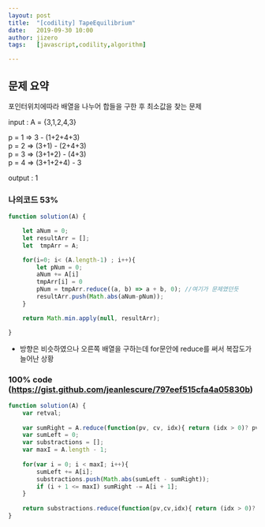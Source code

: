 ```yaml
---
layout: post
title:  "[codility] TapeEquilibrium"
date:   2019-09-30 10:00
author: jizero
tags:	[javascript,codility,algorithm]

---
```


## 문제 요약
포인터위치에따라 배열을 나누어 합들을 구한 후 최소값을 찾는 문제

input :  A = {3,1,2,4,3}

p = 1 => 3 - (1+2+4+3) <br />
p = 2 => (3+1) - (2+4+3) <br />
p = 3 => (3+1+2) - (4+3) <br />
p = 4 =>  (3+1+2+4) - 3 <br />

output : 1


### 나의코드 53% 

```javascript
function solution(A) {

    let aNum = 0;
    let resultArr = [];
    let  tmpArr = A;

    for(i=0; i< (A.length-1) ; i++){
        let pNum = 0;
        aNum += A[i]
        tmpArr[i] = 0
        pNum = tmpArr.reduce((a, b) => a + b, 0); //여기가 문제였던듯
        resultArr.push(Math.abs(aNum-pNum));
    }

    return Math.min.apply(null, resultArr);

}

```
* 방향은 비슷하였으나 오른쪽 배열을 구하는데 for문안에 reduce를 써서 복잡도가 늘어난 상황




### 100% code  (https://gist.github.com/jeanlescure/797eef515cfa4a05830b)
```javascript
function solution(A) {
    var retval;
    
    var sumRight = A.reduce(function(pv, cv, idx){ return (idx > 0)? pv + cv : 0; }, 0);
    var sumLeft = 0;
    var substractions = [];
    var maxI = A.length - 1;
    
    for(var i = 0; i < maxI; i++){
        sumLeft += A[i];
        substractions.push(Math.abs(sumLeft - sumRight));
        if (i + 1 <= maxI) sumRight -= A[i + 1];
    }
    
    return substractions.reduce(function(pv,cv,idx){ return (idx > 0)? ((pv < cv)? pv : cv) : cv; }, 0);
}

```